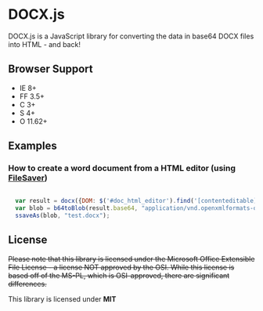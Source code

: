 # DOCX.js

DOCX.js is a JavaScript library for converting the data in base64 DOCX files into HTML - and back! 

## Browser Support

* IE 8+
* FF 3.5+
* C 3+
* S 4+
* O 11.62+

## Examples

### How to create a word document from a HTML editor (using [FileSaver](http://www.github.com/eligrey/FileSaver.js))

```js

  var result = docx({DOM: $('#doc_html_editor').find('[contenteditable]').get(0) });
  var blob = b64toBlob(result.base64, "application/vnd.openxmlformats-officedocument.wordprocessingml.document");
  ssaveAs(blob, "test.docx");

```

## License

<strike>Please note that this library is licensed under the Microsoft Office Extensible File License - a license NOT approved by the OSI. 
While this license is based off of the MS-PL, which is OSI-approved, there are significant differences.</strike>

This library is licensed under **MIT**

